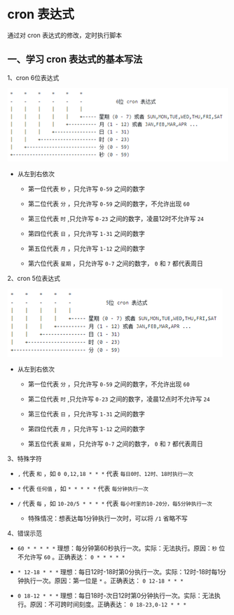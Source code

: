 # cron 表达式

通过对 cron 表达式的修改，定时执行脚本

## 一、学习 cron 表达式的基本写法

1、cron 6位表达式

![image](https://raw.githubusercontent.com/chiupam/tutorial-image/master/Loon/cron_6.png)

- 从左到右依次

  - 第一位代表 `秒` ，只允许写 `0-59` 之间的数字
  
  - 第二位代表 `分` ，只允许写 `0-59` 之间的数字，不允许出现 `60`
  
  - 第三位代表 `时` ,只允许写 `0-23` 之间的数字，凌晨12时不允许写 `24`
  
  - 第四位代表 `日` ，只允许写 `1-31` 之间的数字
  
  - 第五位代表 `月` ，只允许写 `1-12` 之间的数字
  
  - 第六位代表 `星期` ，只允许写 `0-7` 之间的数字， `0` 和 `7` 都代表周日
  
2、cron 5位表达式

![image](https://raw.githubusercontent.com/chiupam/tutorial-image/master/Loon/cron_5.png)

- 从左到右依次
  
  - 第一位代表 `分` ，只允许写 `0-59` 之间的数字，不允许出现 `60`
  
  - 第二位代表 `时` ,只允许写 `0-23` 之间的数字，凌晨12点时不允许写 `24`
  
  - 第三位代表 `日` ，只允许写 `1-31` 之间的数字
  
  - 第四位代表 `月` ，只允许写 `1-12` 之间的数字
  
  - 第五位代表 `星期` ，只允许写 `0-7` 之间的数字， `0` 和 `7` 都代表周日
  
3、特殊字符

- `,` 代表 `和` ，如 `0 0,12,18 * * *` 代表 `每日0时、12时、18时执行一次`

- `*` 代表 `任何值` ，如 `* * * * *` 代表 `每分钟执行一次`

- `/` 代表 `每` ，如 `10-20/5 * * * *` 代表 `每小时里的10-20分，每5分钟执行一次`

  - 特殊情况：想表达每1分钟执行一次时，可以将 `/1` 省略不写

4、错误示范

- `60 * * * * *` 理想：每分钟第60秒执行一次。实际：无法执行。原因：`秒` 位不允许写 `60` 。正确表达： `0 * * * * *`

- `* 12-18 * * *` 理想：每日12时-18时第0分执行一次。实际：12时-18时每1分钟执行一次。原因：第一位是 `*` 。正确表达： `0 12-18 * * *`

- `0 18-12 * * *` 理想：每日18时-次日12时第0分钟执行一次。实际：无法执行。原因：不可跨时间刻度。正确表达： `0 18-23,0-12 * * *`
